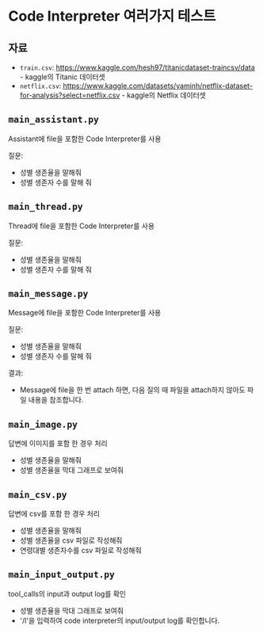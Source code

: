 # Code Interpreter 여러가지 테스트

## 자료

- `train.csv`: <https://www.kaggle.com/hesh97/titanicdataset-traincsv/data> - kaggle의 Titanic 데이터셋
- `netflix.csv`: <https://www.kaggle.com/datasets/yaminh/netflix-dataset-for-analysis?select=netflix.csv> - kaggle의 Netflix 데이터셋

## `main_assistant.py`

Assistant에 file을 포함한 Code Interpreter를 사용

질문:

- 성별 생존율을 말해줘
- 성별 생존자 수를 말해 줘

## `main_thread.py`

Thread에 file을 포함한 Code Interpreter를 사용

질문:

- 성별 생존율을 말해줘
- 성별 생존자 수를 말해 줘

## `main_message.py`

Message에 file을 포함한 Code Interpreter를 사용

질문:

- 성별 생존율을 말해줘
- 성별 생존자 수를 말해 줘

결과:

- Message에 file을 한 번 attach 하면, 다음 질의 때 파일을 attach하지 않아도 파일 내용을 참조합니다.

## `main_image.py`

답변에 이미지를 포함 한 경우 처리

- 성별 생존율을 말해줘
- 성별 생존율을 막대 그래프로 보여줘

## `main_csv.py`

답변에 csv를 포함 한 경우 처리

- 성별 생존율을 말해줘
- 성별 생존율을 csv 파일로 작성해줘
- 연령대별 생존자수를 csv 파일로 작성해줘

## `main_input_output.py`

tool_calls의 input과 output log를 확인

- 성별 생존율을 막대 그래프로 보여줘
- '/l'을 입력하여 code interpreter의 input/output log를 확인합니다.
